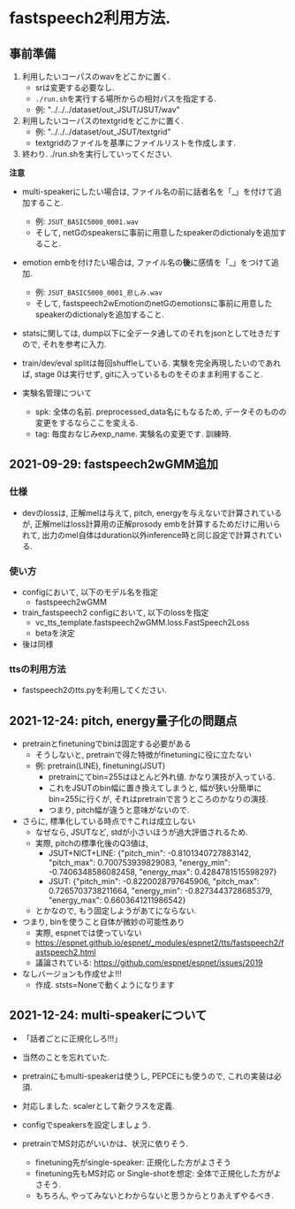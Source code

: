 # fastspeech2利用方法.
## 事前準備
1. 利用したいコーパスのwavをどこかに置く.
    - srは変更する必要なし.
    - `./run.sh`を実行する場所からの相対パスを指定する.
    - 例: "../../../dataset/out_JSUT/JSUT/wav"
2. 利用したいコーパスのtextgridをどこかに置く.
    - 例: "../../../dataset/out_JSUT/textgrid"
    - textgridのファイルを基準にファイルリストを作成します.
3. 終わり. ./run.shを実行していってください.

**注意**
- multi-speakerにしたい場合は, ファイル名の前に話者名を「_」を付けて追加すること.
    - 例: `JSUT_BASIC5000_0001.wav`
    - そして, netGのspeakersに事前に用意したspeakerのdictionalyを追加すること.
- emotion embを付けたい場合は, ファイル名の**後**に感情を「_」をつけて追加.
    - 例: `JSUT_BASIC5000_0001_悲しみ.wav`
    - そして, fastspeech2wEmotionのnetGのemotionsに事前に用意したspeakerのdictionalyを追加すること.

- statsに関しては, dump以下に全データ通してのそれをjsonとして吐きだすので, それを参考に入力. 

- train/dev/eval splitは毎回shuffleしている. 実験を完全再現したいのであれば, stage 0は実行せず, gitに入っているものをそのまま利用すること.

- 実験名管理について
    - spk: 全体の名前. preprocessed_data名にもなるため, データそのものの変更をするならここを変える.
    - tag: 毎度おなじみexp_name. 実験名の変更です. 訓練時.

## 2021-09-29: fastspeech2wGMM追加
### 仕様
- devのlossは, 正解melは与えて, pitch, energyを与えないで計算されているが, 正解melはloss計算用の正解prosody embを計算するためだけに用いられて, 出力のmel自体はduration以外inference時と同じ設定で計算されている.

### 使い方
- configにおいて, 以下のモデル名を指定
    - fastspeech2wGMM
- train_fastspeech2 configにおいて, 以下のlossを指定
    - vc_tts_template.fastspeech2wGMM.loss.FastSpeech2Loss
    - betaを決定
- 後は同様

### ttsの利用方法
- fastspeech2のtts.pyを利用してください.

## 2021-12-24: pitch, energy量子化の問題点
- pretrainとfinetuningでbinは固定する必要がある
    - そうしないと, pretrainで得た特徴がfinetuningに役に立たない
    - 例: pretrain(LINE), finetuning(JSUT)
        - pretrainにてbin=255はほとんど外れ値. かなり演技が入っている.
        - これをJSUTのbin幅に置き換えてしまうと, 幅が狭い分簡単にbin=255に行くが, それはpretrainで言うところのかなりの演技.
        - つまり, pitch幅が違うと意味がないので.
- さらに, 標準化している時点で↑これは成立しない
    - なぜなら, JSUTなど, stdが小さいほうが過大評価されるため.
    - 実際, pitchの標準化後のQ3値は,
        - JSUT+NICT+LINE: {"pitch_min": -0.8101340727883142, "pitch_max": 0.700753939829083, "energy_min": -0.7406348586082458, "energy_max": 0.4284781515598297}
        - JSUT: {"pitch_min": -0.8220028797645906, "pitch_max": 0.7265703738211664, "energy_min": -0.8273443728685379, "energy_max": 0.6603641211986542}
    - とかなので, もう固定しようがあてにならない.
- つまり, binを使うこと自体が微妙の可能性あり
    - 実際, espnetでは使っていない
    - https://espnet.github.io/espnet/_modules/espnet2/tts/fastspeech2/fastspeech2.html
    - 議論されている: https://github.com/espnet/espnet/issues/2019
- なしバージョンも作成せよ!!!
    - 作成. ststs=Noneで動くようになります

## 2021-12-24: multi-speakerについて
- 「話者ごとに正規化しろ!!!」
- 当然のことを忘れていた.
- pretrainにもmulti-speakerは使うし, PEPCEにも使うので, これの実装は必須.
- 対応しました. scalerとして新クラスを定義.
- configでspeakersを設定しましょう.

- pretrainでMS対応がいいかは、状況に依りそう.
    - finetuning先がsingle-speaker: 正規化した方がよさそう
    - finetuning先もMS対応 or Single-shotを想定: 全体で正規化した方がよさそう.
    - もちろん, やってみないとわからないと思うからとりあえずやるべき.